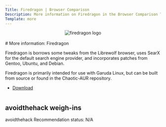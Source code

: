 ```yaml
---
Title: Firedragon | Browser Comparison
Description: More information on Firedragon in the Browser Comparison Tool
Template: more
---
```


<center><img src="%assets_url%/logos/firedragonlogo.png" alt="firedragon logo" class="browser-img"></center>

<br>
<div class="column" markdown="1">
# More information: Firedragon

Firedragon is borrows some tweaks from the Librewolf browser, uses SearX for the default search engine provider, and incorporates patches from Gentoo, Ubuntu, and Debian. 

Firedragon is primarily intended for use with Garuda Linux, but can be built from source or found in the Chaotic-AUR repository.

* [Download](https://dr460nf1r3.org/projects/firedragon/)

</div>

<div class="column" markdown="1">
<div class="card" markdown="1">

## avoidthehack weigh-ins

avoidthehack Recommendation status: N/A

</div>
</div>
</div>

